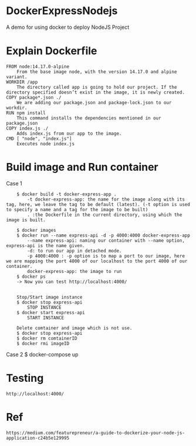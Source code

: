 # DockerExpressNodejs
A demo for using docker to deploy NodeJS Project

# Explain Dockerfile
````
FROM node:14.17.0-alpine
    From the base image node, with the version 14.17.0 and alpine variant.
WORKDIR /app
    The directory called app is going to hold our project. If the directory specified doesn’t exist in the image, it is newly created.
COPY package*.json ./
    We are adding our package.json and package-lock.json to our workdir.
RUN npm install
    This command installs the dependencies mentioned in our package.json
COPY index.js ./
    Adds index.js from our app to the image.
CMD [ "node", "index.js"]
    Executes node index.js
````
# Build image and Run container
Case 1
````
    $ docker build -t docker-express-app .
		-t docker-express-app: the name for the image along with its tag, here, we leave the tag to be default (latest). (-t option is used to specify a name and a tag for the image to be built)
		. :the Dockerfile in the current directory, using which the image is built.

	$ docker images
	$ docker run --name express-api -d -p 4000:4000 docker-express-app
		--name express-api: naming our container with --name option, express-api is the name given.
		-d: to run our app in detached mode.
		-p 4000:4000 : -p option is to map a port to our image, here we are mapping the port 4000 of our localhost to the port 4000 of our container.
		docker-express-app: the image to run
	$ docker ps
	-> Now you can test http://localhost:4000/
	
	
	Stop/Start image instance
	$ docker stop express-api
		STOP INSTANCE
	$ docker start express-api
		START INSTANCE	
		
	Delete comtainer and image which is not use.
	$ docker stop express-api
	$ docker rm comtainerID
	$ docker rmi imageID
````
Case 2
    $ docker-compose up
# Testing
    http://localhost:4000/

# Ref
    https://medium.com/featurepreneur/a-guide-to-dockerize-your-node-js-application-c24b5e129995
